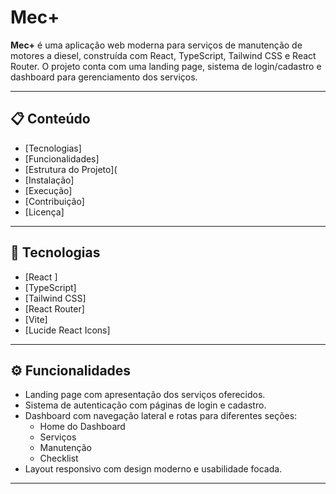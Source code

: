 # Mec+

**Mec+** é uma aplicação web moderna para serviços de manutenção de motores a diesel, construída com React, TypeScript, Tailwind CSS e React Router. O projeto conta com uma landing page, sistema de login/cadastro e dashboard para gerenciamento dos serviços.

---

## 📋 Conteúdo

- [Tecnologias]
- [Funcionalidades]
- [Estrutura do Projeto](
- [Instalação]
- [Execução]
- [Contribuição]
- [Licença]

---

## 🚀 Tecnologias

- [React ]
- [TypeScript]
- [Tailwind CSS]
- [React Router]
- [Vite]
- [Lucide React Icons]

---

## ⚙️ Funcionalidades

- Landing page com apresentação dos serviços oferecidos.
- Sistema de autenticação com páginas de login e cadastro.
- Dashboard com navegação lateral e rotas para diferentes seções:
  - Home do Dashboard
  - Serviços
  - Manutenção
  - Checklist
- Layout responsivo com design moderno e usabilidade focada.

---

